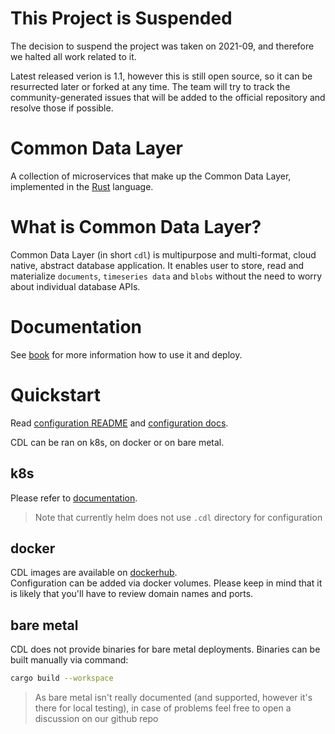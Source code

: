 # This Project is Suspended
The decision to suspend the project was taken on 2021-09, and therefore we halted all work related to it.

Latest released verion is 1.1, however this is still open source, so it can be resurrected later or forked at any time. The team will try to track the community-generated issues that will be added to the official repository and resolve those if possible.

# Common Data Layer
A collection of microservices that make up the Common Data Layer, implemented in the [Rust][rust] language.

# What is Common Data Layer?
Common Data Layer (in short `cdl`) is multipurpose and multi-format, cloud native, abstract database application. It
enables user to store, read and materialize `documents`, `timeseries data` and `blobs` without the need to worry about
individual database APIs.

# Documentation
See [book][book] for more information how to use it and deploy.

# Quickstart
Read [configuration README](./.cdl/README.md)
and [configuration docs](https://epiphany-platform.github.io/CommonDataLayer/configuration/index.html).

CDL can be ran on k8s, on docker or on bare metal.

## k8s
Please refer to [documentation](https://epiphany-platform.github.io/CommonDataLayer/deployment/local/helm.html).
> Note that currently helm does not use `.cdl` directory for configuration

## docker
CDL images are available on [dockerhub](https://hub.docker.com/u/epiphanyplatform).  
Configuration can be added via docker volumes. Please keep in mind that it is likely that you'll have to review domain
names and ports.

## bare metal
CDL does not provide binaries for bare metal deployments. Binaries can be built manually via command:

```bash
cargo build --workspace
```

> As bare metal isn't really documented (and supported, however it's there for local testing), in case of problems feel free to open a discussion on our github repo

[rust]: https://www.rust-lang.org

[book]: https://epiphany-platform.github.io/CommonDataLayer/
